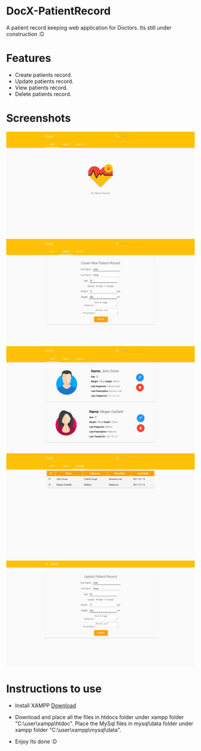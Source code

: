 # DocX-PatientRecord
A patient record keeping web application for Doctors.
Its still under construction :D

# Features
* Create patients record.
* Update patients record.
* View patients record.
* Delete patients record.

# Screenshots

<img src="https://github.com/DanishShah/DocX-PatientRecord/blob/master/DocX/ss_1.png"/>
<img src="https://github.com/DanishShah/DocX-PatientRecord/blob/master/DocX/ss_2.png"/>
<img src="https://github.com/DanishShah/DocX-PatientRecord/blob/master/DocX/ss_3.png"/>
<img src="https://github.com/DanishShah/DocX-PatientRecord/blob/master/DocX/ss_4.png"/>
<img src="https://github.com/DanishShah/DocX-PatientRecord/blob/master/DocX/ss_5.png"/>


# Instructions to use
* Install XAMPP
<a href="https://www.apachefriends.org/index.html">Download</a>

* Download and place all the files in htdocs folder under xampp folder "C:\user\xampp\htdoc".
Place the MySql files in mysql\data folder under xampp folder "C:\user\xampp\mysql\data".

* Enjoy
Its done :D
